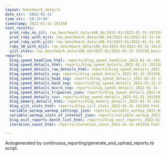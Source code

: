 ```yaml
---
layout: benchmark_details
date_str: '2022-01-31'
time_str: '19:13:50'
timestamp: 2022-01-31-191350
test_results:
  prod_ruby_no_jit: raw_benchmark_data/x86_64/2022-01/2022-01-31-191350_basic_benchmark_prod_ruby_no_jit.json
  prod_ruby_with_mjit: raw_benchmark_data/x86_64/2022-01/2022-01-31-191350_basic_benchmark_prod_ruby_with_mjit.json
  prod_ruby_with_yjit: raw_benchmark_data/x86_64/2022-01/2022-01-31-191350_basic_benchmark_prod_ruby_with_yjit.json
  ruby_30_with_mjit: raw_benchmark_data/x86_64/2022-01/2022-01-31-191350_basic_benchmark_ruby_30_with_mjit.json
  yjit_stats: raw_benchmark_data/x86_64/2022-01/2022-01-31-191350_basic_benchmark_yjit_stats.json
reports:
  blog_speed_headline_html: reports/blog_speed_headline_2022-01-31-191350.html
  blog_speed_details_html: reports/blog_speed_details_2022-01-31-191350.html
  blog_speed_details_raw_details_html: reports/blog_speed_details_2022-01-31-191350.raw_details.html
  blog_speed_details_svg: reports/blog_speed_details_2022-01-31-191350.svg
  blog_speed_details_head_svg: reports/blog_speed_details_2022-01-31-191350.head.svg
  blog_speed_details_back_svg: reports/blog_speed_details_2022-01-31-191350.back.svg
  blog_speed_details_micro_svg: reports/blog_speed_details_2022-01-31-191350.micro.svg
  blog_speed_details_tripwires_json: reports/blog_speed_details_2022-01-31-191350.tripwires.json
  blog_speed_details_csv: reports/blog_speed_details_2022-01-31-191350.csv
  blog_memory_details_html: reports/blog_memory_details_2022-01-31-191350.html
  blog_yjit_stats_html: reports/blog_yjit_stats_2022-01-31-191350.html
  variable_warmup_warmup_settings_json: reports/variable_warmup_2022-01-31-191350.warmup_settings.json
  variable_warmup_stats_of_interest_json: reports/variable_warmup_2022-01-31-191350.stats_of_interest.json
  blog_exit_reports_bench_list_html: reports/blog_exit_reports_2022-01-31-191350.bench_list.html
  iteration_count_html: reports/iteration_count_2022-01-31-191350.html

---
```

Autogenerated by continuous_reporting/generate_and_upload_reports.rb script.
